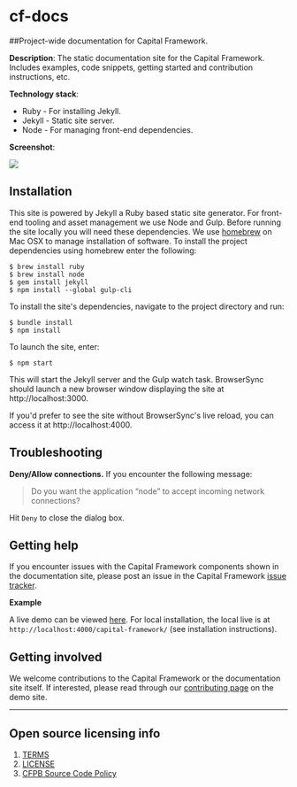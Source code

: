 # cf-docs
##Project-wide documentation for Capital Framework.

**Description**: The static documentation site for the Capital Framework. Includes examples, code snippets, getting started and contribution instructions, etc.

**Technology stack**:
- Ruby - For installing Jekyll.
- Jekyll - Static site server.
- Node - For managing front-end dependencies.

**Screenshot**:

![](https://raw.githubusercontent.com/cfpb/capital-framework/gh-pages/screenshot.png)

## Installation

This site is powered by Jekyll a Ruby based static site generator. For front-end tooling and asset management we use Node and Gulp. Before running the site locally you will need these dependencies. We use [homebrew](http://brew.sh/) on Mac OSX to manage installation of software. To install the project dependencies using homebrew enter the following:

```shell
$ brew install ruby
$ brew install node
$ gem install jekyll
$ npm install --global gulp-cli
```


To install the site's dependencies, navigate to the project directory and run:

```shell
$ bundle install
$ npm install
```

To launch the site, enter:

```shell
$ npm start
```

This will start the Jekyll server and the Gulp watch task. BrowserSync should launch a new browser window displaying the site at http://localhost:3000.

If you'd prefer to see the site without BrowserSync's live reload, you can access it at http://localhost:4000.

## Troubleshooting

**Deny/Allow connections.** If you encounter the following message:

> Do you want the application “node” to accept incoming network connections?

Hit `Deny` to close the dialog box.

## Getting help

If you encounter issues with the Capital Framework components shown in the documentation site, please post an issue in the Capital Framework [issue tracker](https://github.com/cfpb/capital-framework/issues/).

**Example**

A live demo can be viewed [here](http://cfpb.github.io/capital-framework).
For local installation, the local live is at `http://localhost:4000/capital-framework/` (see installation instructions).

## Getting involved

We welcome contributions to the Capital Framework or the documentation site itself. If interested, please read through our [contributing page](http://cfpb.github.io/capital-framework/contributing/) on the demo site.

----

## Open source licensing info
1. [TERMS](TERMS.md)
2. [LICENSE](LICENSE)
3. [CFPB Source Code Policy](https://github.com/cfpb/source-code-policy/)
